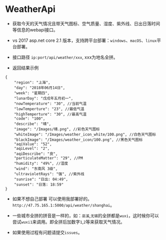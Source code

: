 # WeatherApi
* 获取今天的天气情况且带天气图标、空气质量、湿度、紫外线、日出日落时间等信息的webapi接口。

* vs 2017 asp.net core 2.1 版本，支持跨平台部署：`windows`、`macOS`、`linux`平台部署。

* 接口路径 `ip:port/api/weather/xxx`, xxx为地名全拼。

* 返回结果示例
```
{
    "region": "上海",
    "day": "2018年06月14日",
    "week": "星期四",
    "lunarDay": "戊戌年五月初一",
    "nowTemperature": "30", //当前气温
    "lowTemperture": "23", //最低气温
    "highTemperture": "30", //最高气温
    "code": "100",
    "describe": "晴",
    "image": "/Images/晴.png", //彩色天气图标
    "whiteImage": "/Images/weather_icon_white/100.png", //白色天气图标
    "blackImage": "/Images/weather_icon/100.png", //黑色天气图标
    "aqiValue": "52",
    "aqiLevel": "2",
    "aqiDescribe": "良",
    "particulateMatter": "29", //PM
    "humidity": "49%", //湿度
    "wind": "东南风 3级",
    "ultravioletRays": "强", //紫外线
    "sunrise": "日出: 04:49",
    "sunset": "日落: 18:59"
}
```
* 如果不想自己部署 可以使用我部署好的。`http://47.75.165.1:5000/api/weather/shanghai`。

* 一些城市全拼的拼音是一样的，如：`巫溪`,`无锡`的全拼都是`wuxi`，这时候你可以尝试`wuxi1`来调用。即全拼后加数字`1`,`2`等来获取天气情况。

* 如果使用过程有问题请提交`issues`。

